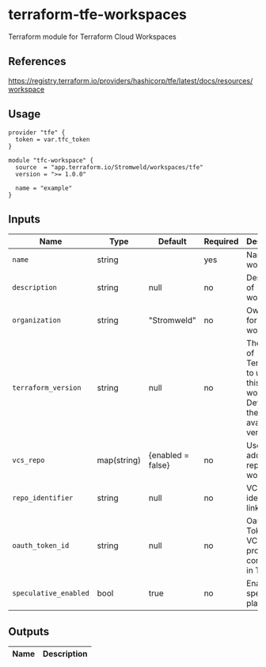# terraform-tfe-workspaces

Terraform module for Terraform Cloud Workspaces

## References

<https://registry.terraform.io/providers/hashicorp/tfe/latest/docs/resources/workspace>

## Usage

```hcl
provider "tfe" {
  token = var.tfc_token
}

module "tfc-workspace" {
  source  = "app.terraform.io/Stromweld/workspaces/tfe"
  version = ">= 1.0.0"

  name = "example"
}
```

## Inputs

| Name | Type        | Default | Required | Description |
|------|-------------|---------|----------|-------------|
| `name` | string      | | yes | Name of workspace |
| `description` | string      | null | no | Description of workspace |
| `organization` | string      | "Stromweld" | no | Owning Org for workspace |
| `terraform_version` | string      | null | no | The version of Terraform to use for this workspace. Defaults to the latest available version. |
| `vcs_repo` | map(string) | {enabled = false} | no | Used to add VCS repo to workspace |
| `repo_identifier` | string | null | no | VCS identifier to link repo to |
| `oauth_token_id` | string | null | no | Oauth Token for VCS provider configured in TFC |
| `speculative_enabled` | bool | true | no | Enable speculative plans |

## Outputs

| Name            | Description              |
|-----------------|--------------------------|
